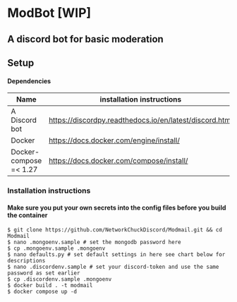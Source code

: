 # ModBot [WIP]

## A discord bot for basic moderation

## Setup  
#### Dependencies
| Name| installation instructions | 
| ------------- | -------------------------------------------------------- |  
| A Discord bot |  https://discordpy.readthedocs.io/en/latest/discord.html |
| Docker |  https://docs.docker.com/engine/install/ |
| Docker-compose =< 1.27 |  https://docs.docker.com/compose/install/ | 
 
### Installation instructions
#### Make sure you put your own secrets into the config files before you build the container
```
$ git clone https://github.com/NetworkChuckDiscord/Modmail.git && cd Modmail
$ nano .mongoenv.sample # set the mongodb password here
$ cp .mongoenv.sample .mongoenv
$ nano defaults.py # set default settings in here see chart below for descriptions
$ nano .discordenv.sample # set your discord-token and use the same password as set earlier
$ cp .discordenv.sample .mongoenv
$ docker build . -t modmail
$ docker compose up -d
```

